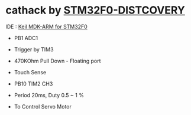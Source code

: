 # cathack by [STM32F0-DISTCOVERY](http://www.st.com/web/catalog/tools/FM116/SC959/SS1532/PF253215?sc=internet/evalboard/product/253215.jsp)
IDE : [Keil MDK-ARM for STM32F0](http://www2.keil.com/stmicroelectronics-stm32/mdk)

* PB1 ADC1
 * Trigger by TIM3
 * 470KOhm Pull Down - Floating port
 * Touch Sense

* PB10 TIM2 CH3
 * Period 20ms, Duty 0.5 ~ 1 %
 * To Control Servo Motor

